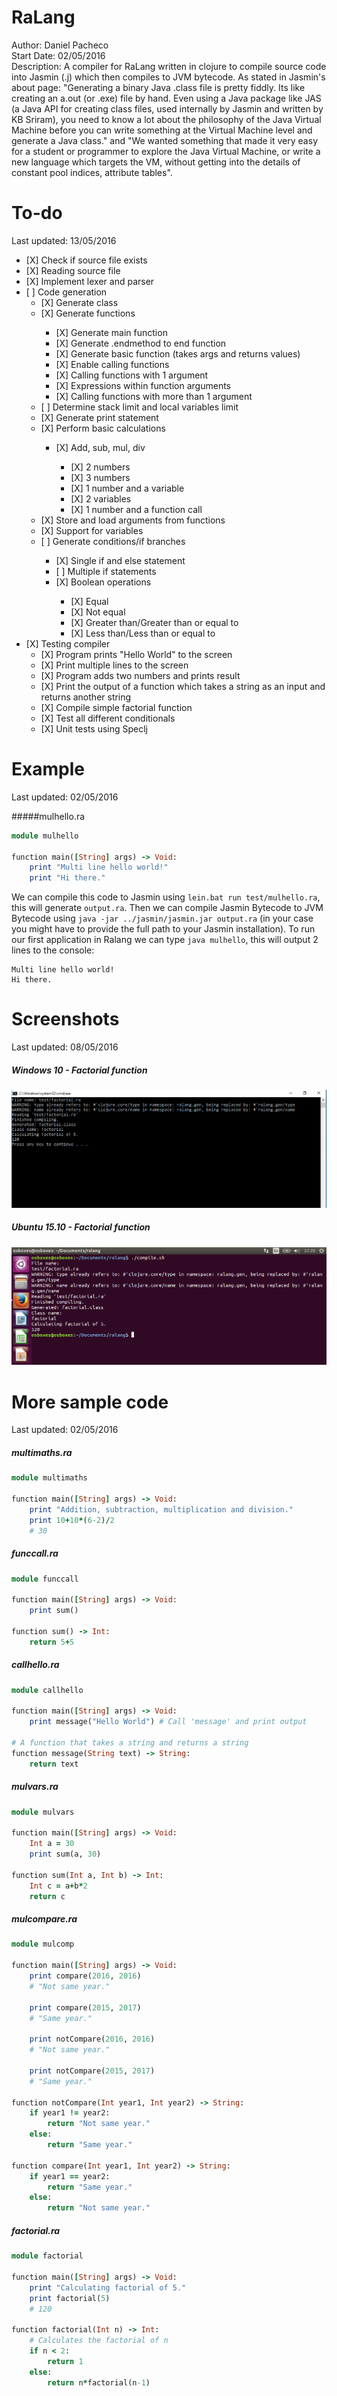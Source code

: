 # RaLang

Author:	 		Daniel Pacheco<br />
Start Date:	 	02/05/2016<br />
Description:	A compiler for RaLang written in clojure to compile source code into Jasmin (.j) which then compiles to JVM
                bytecode. As stated in Jasmin's about page: "Generating a binary Java .class file is pretty fiddly. Its like
                creating an a.out (or .exe) file by hand. Even using a Java package like JAS (a Java API for creating class
                files, used internally by Jasmin and written by KB Sriram), you need to know a lot about the philosophy of the
                Java Virtual Machine before you can write something at the Virtual Machine level and generate a Java class."
                and "We wanted something that made it very easy for a student or programmer to explore the Java Virtual Machine,
                or write a new language which targets the VM, without getting into the details of constant pool indices,
                attribute tables".<br />

# To-do
Last updated: 13/05/2016

<ul>
  <li>[X] Check if source file exists</li>
  <li>[X] Reading source file</li>
  <li>[X] Implement lexer and parser</li>
  <li>[ ] Code generation
    <ul>
      <li>[X] Generate class</li>
      <li>[X] Generate functions</li>
        <ul>
          <li>[X] Generate main function</li>
          <li>[X] Generate .endmethod to end function</li>
          <li>[X] Generate basic function (takes args and returns values)</li>
          <li>[X] Enable calling functions</li>
          <li>[X] Calling functions with 1 argument</li>
          <li>[X] Expressions within function arguments</li>
          <li>[X] Calling functions with more than 1 argument</li>
        </ul>
      <li>[ ] Determine stack limit and local variables limit</li>
      <li>[X] Generate print statement</li>
      <li>[X] Perform basic calculations</li>
        <ul>
          <li>[X] Add, sub, mul, div</li>
            <ul>
              <li>[X] 2 numbers</li>
              <li>[X] 3 numbers</li>
              <li>[X] 1 number and a variable</li>
              <li>[X] 2 variables</li>
              <li>[X] 1 number and a function call</li>
            </ul>
        </ul>
      <li>[X] Store and load arguments from functions</li>
      <li>[X] Support for variables</li>
      <li>[ ] Generate conditions/if branches</li>
        <ul>
          <li>[X] Single if and else statement</li>
          <li>[ ] Multiple if statements</li>
          <li>[X] Boolean operations</li>
            <ul>
              <li>[X] Equal</li>
              <li>[X] Not equal</li>
              <li>[X] Greater than/Greater than or equal to</li>
              <li>[X] Less than/Less than or equal to</li>
            </ul>
        </ul>
    </ul>
  </li>
  <li>[X] Testing compiler
    <ul>
      <li>[X] Program prints "Hello World" to the screen</li>
      <li>[X] Print multiple lines to the screen</li>
      <li>[X] Program adds two numbers and prints result</li>
      <li>[X] Print the output of a function which takes a string as an input and returns another string</li>
      <li>[X] Compile simple factorial function</li>
      <li>[X] Test all different conditionals</li>
      <li>[X] Unit tests using Speclj</li>
    </ul>
  </li>
</ul>

# Example
Last updated: 02/05/2016

#####mulhello.ra
```ruby
module mulhello

function main([String] args) -> Void:
    print "Multi line hello world!"
    print "Hi there."
```

We can compile this code to Jasmin using `lein.bat run test/mulhello.ra`, this will generate `output.ra`. Then we can compile Jasmin Bytecode to JVM Bytecode using `java -jar ../jasmin/jasmin.jar output.ra` (in your case you might have to provide the full path to your Jasmin installation). To run our first application in Ralang we can type `java mulhello`, this will output 2 lines to the console:

```
Multi line hello world!
Hi there.
```

# Screenshots
Last updated: 08/05/2016

##### Windows 10 - Factorial function
![Windows Factorial Function](https://raw.githubusercontent.com/CattleOfRa/RaLang/master/screenshots/windows/windows_factorial.png)

##### Ubuntu 15.10 - Factorial function
![Ubuntu Factorial Function](https://raw.githubusercontent.com/CattleOfRa/RaLang/master/screenshots/ubuntu/ubuntu_factorial.png)

# More sample code
Last updated: 02/05/2016

##### multimaths.ra
```ruby
module multimaths

function main([String] args) -> Void:
    print "Addition, subtraction, multiplication and division."
    print 10+10*(6-2)/2
    # 30
```

##### funccall.ra
```ruby
module funccall

function main([String] args) -> Void:
    print sum()

function sum() -> Int:
    return 5+5
```

##### callhello.ra
```ruby
module callhello

function main([String] args) -> Void:
    print message("Hello World") # Call 'message' and print output

# A function that takes a string and returns a string
function message(String text) -> String:
    return text
```

##### mulvars.ra
```ruby
module mulvars

function main([String] args) -> Void:
    Int a = 30
    print sum(a, 30)

function sum(Int a, Int b) -> Int:
    Int c = a+b*2
    return c
```

##### mulcompare.ra
```ruby
module mulcomp

function main([String] args) -> Void:
    print compare(2016, 2016)
    # "Not same year."

    print compare(2015, 2017)
    # "Same year."

    print notCompare(2016, 2016)
    # "Not same year."

    print notCompare(2015, 2017)
    # "Same year."

function notCompare(Int year1, Int year2) -> String:
    if year1 != year2:
        return "Not same year."
    else:
        return "Same year."

function compare(Int year1, Int year2) -> String:
    if year1 == year2:
        return "Same year."
    else:
        return "Not same year."
```

##### factorial.ra
```ruby
module factorial

function main([String] args) -> Void:
    print "Calculating factorial of 5."
    print factorial(5)
    # 120

function factorial(Int n) -> Int:
    # Calculates the factorial of n
    if n < 2:
        return 1
    else:
        return n*factorial(n-1)
```
